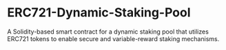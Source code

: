 # ERC721-Dynamic-Staking-Pool
A Solidity-based smart contract for a dynamic staking pool that utilizes ERC721 tokens to enable secure and variable-reward staking mechanisms.
